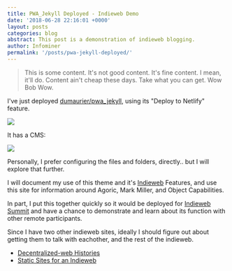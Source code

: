 ```yaml
---
title: PWA_Jekyll Deployed - Indieweb Demo
date: '2018-06-28 22:16:01 +0000'
layout: posts
categories: blog
abstract: This post is a demonstration of indieweb blogging.
author: Infominer
permalink: '/posts/pwa-jekyll-deployed/'
---
```


>This is some content. It's not good content. It's fine content. I mean, it'll do. Content ain't cheap these days. Take what you can get. Wow Bob Wow.

I've just deployed [dumaurier/pwa_jekyll](https://github.com/dumaurier/pwa_jekyll), using its "Deploy to Netlify" feature.

![](https://imgur.com/i0ze9R4.png)

It has a CMS:

![](https://imgur.com/3LKagob.png)

Personally, I prefer configuring the files and folders, directly.. but I will explore that further.

I will document my use of this theme and it's [Indieweb](https://web-work.tools/indieweb) Features, and use this site for information around Agoric, Mark Miller, and Object Capabilities.

In part, I put this together quickly so it would be deployed for [Indieweb Summit](https://2019.indieweb.org/) and have a chance to demonstrate and learn about its function with other remote participants.

Since I have two other indieweb sites, ideally I should figure out about getting them to talk with eachother, and the rest of the indieweb.

* [Decentralized-web Histories](https://sourcecrypto.pub/decentralized-web)
* [Static Sites for an Indieweb](https://web-work.tools/indieweb)